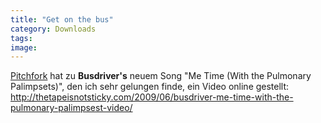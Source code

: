 ```yaml
---
title: "Get on the bus"
category: Downloads
tags: 
image: 
---
```


[Pitchfork](http://www.pitchfork.com) hat zu **Busdriver's** neuem Song "Me Time (With the Pulmonary Palimpsets)", den ich sehr gelungen finde, ein Video online gestellt:  
<http://thetapeisnotsticky.com/2009/06/busdriver-me-time-with-the-pulmonary-palimpsest-video/>